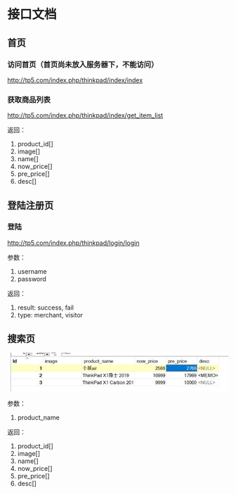 # 接口文档

## 首页

### 访问首页（首页尚未放入服务器下，不能访问）

 http://tp5.com/index.php/thinkpad/index/index

### 获取商品列表

 http://tp5.com/index.php/thinkpad/index/get_item_list

返回：

1. product_id[]
2. image[]
3. name[]
4. now_price[]
5. pre_price[]
6. desc[]



## 登陆注册页

### 登陆

 http://tp5.com/index.php/thinkpad/login/login

参数：

1. username
2. password

返回：

1. result: success, fail
2. type: merchant, visitor

## 搜索页

![image-20191126130538561](.\已有样例.jpg)

参数：

1. product_name

返回：

1. product_id[]
2. image[]
3. name[]
4. now_price[]
5. pre_price[]
6. desc[]